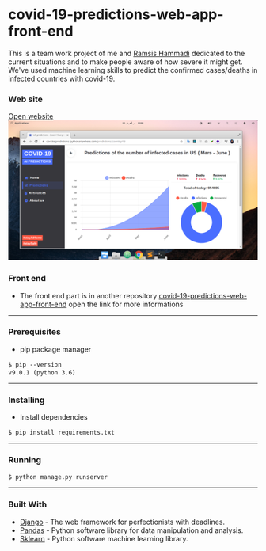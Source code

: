 # covid-19-predictions-web-app-front-end

This is a team work project of me and [Ramsis Hammadi](https://github.com/Rams901) dedicated to the current situations and to make people aware of how severe it might get. We've used machine learning skills to predict the confirmed cases/deaths in infected countries with covid-19.

### Web site
[Open website](https://cov19aipredictions.pythonanywhere.com/)
<img   src="https://github.com/seifgh/covid-19-predictions-web-app-front-end/blob/master/Screenshot%20from%202020-04-22%2022-08-56.png" />
### Front end

- The front end part is in another repository [covid-19-predictions-web-app-front-end](https://github.com/seifgh/covid-19-predictions-web-app-front-end) open the link for more informations

---
### Prerequisites

- pip package manager 

```
$ pip --version
v9.0.1 (python 3.6)

```

---
### Installing

- Install dependencies
```
$ pip install requirements.txt

```

---
### Running
```terminal
$ python manage.py runserver
```
---
### Built With
* [Django](https://www.djangoproject.com/) - The web framework for perfectionists with deadlines.
* [Pandas](https://pandas.pydata.org/) - Python software library for data manipulation and analysis.
* [Sklearn](https://scikit-learn.org/) - Python software machine learning library.

